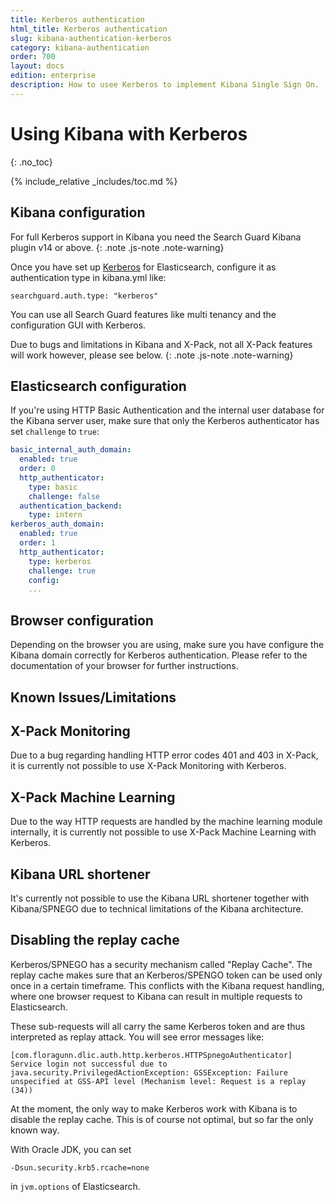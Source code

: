 ```yaml
---
title: Kerberos authentication
html_title: Kerberos authentication
slug: kibana-authentication-kerberos
category: kibana-authentication
order: 700
layout: docs
edition: enterprise
description: How to usee Kerberos to implement Kibana Single Sign On.
---
```

<!---
Copryight 2016-2017 floragunn GmbH
-->

# Using Kibana with Kerberos
{: .no_toc}

{% include_relative _includes/toc.md %}

## Kibana configuration

For full Kerberos support in Kibana you need the Search Guard Kibana plugin v14 or above.
{: .note .js-note .note-warning}

Once you have set up [Kerberos](kerberos.md) for Elasticsearch, configure it as authentication type in kibana.yml like: 

```
searchguard.auth.type: "kerberos"
```

You can use all Search Guard features like multi tenancy and the configuration GUI with Kerberos. 

Due to bugs and limitations in Kibana and X-Pack, not all X-Pack features will work however, please see below.
{: .note .js-note .note-warning}

## Elasticsearch configuration

If you're using HTTP Basic Authentication and the internal user database for the Kibana server user, make sure that only the Kerberos authenticator has set `challenge` to `true`:

```yaml
basic_internal_auth_domain: 
  enabled: true
  order: 0
  http_authenticator:
    type: basic
    challenge: false
  authentication_backend:
    type: intern
kerberos_auth_domain: 
  enabled: true
  order: 1
  http_authenticator:
    type: kerberos
    challenge: true
    config:
    ...
```

## Browser configuration

Depending on the browser you are using, make sure you have configure the Kibana domain correctly for Kerberos authentication. Please refer to the documentation of your browser for further instructions.

## Known Issues/Limitations

## X-Pack Monitoring

Due to a bug regarding handling HTTP error codes 401 and 403 in X-Pack, it is currently not possible to use X-Pack Monitoring with Kerberos. 

## X-Pack Machine Learning

Due to the way HTTP requests are handled by the machine learning module internally, it is currently not possible to use X-Pack Machine Learning with Kerberos. 

## Kibana URL shortener

It's currently not possible to use the Kibana URL shortener together with Kibana/SPNEGO due to technical limitations of the Kibana architecture.

## Disabling the replay cache

Kerberos/SPNEGO has a security mechanism called "Replay Cache". The replay cache makes sure that an Kerberos/SPENGO token can be used only once in a certain timeframe. This conflicts with the Kibana request handling, where one browser request to Kibana can result in multiple requests to Elasticsearch.

These sub-requests will all carry the same Kerberos token and are thus interpreted as replay attack. You will see error messages like:

```
[com.floragunn.dlic.auth.http.kerberos.HTTPSpnegoAuthenticator] Service login not successful due to java.security.PrivilegedActionException: GSSException: Failure unspecified at GSS-API level (Mechanism level: Request is a replay (34)) 
```

At the moment, the only way to make Kerberos work with Kibana is to disable the replay cache. This is of course not optimal, but so far the only known way.

With Oracle JDK, you can set

```
-Dsun.security.krb5.rcache=none
```

in `jvm.options` of Elasticsearch. 
